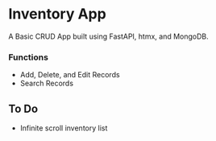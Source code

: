 # Inventory App
A Basic CRUD App built using FastAPI, htmx, and MongoDB.

### Functions
- Add, Delete, and Edit Records
- Search Records


## To Do
- Infinite scroll inventory list
